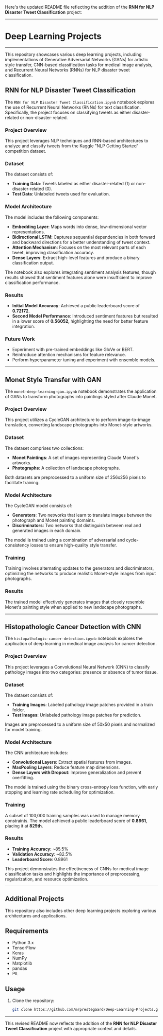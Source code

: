 Here's the updated README file reflecting the addition of the **RNN for NLP Disaster Tweet Classification** project:

---

# Deep Learning Projects

---

This repository showcases various deep learning projects, including implementations of Generative Adversarial Networks (GANs) for artistic style transfer, CNN-based classification tasks for medical image analysis, and Recurrent Neural Networks (RNNs) for NLP disaster tweet classification.

## RNN for NLP Disaster Tweet Classification

The `RNN for NLP Disaster Tweet Classification.ipynb` notebook explores the use of Recurrent Neural Networks (RNNs) for text classification. Specifically, the project focuses on classifying tweets as either disaster-related or non-disaster-related.

### Project Overview

This project leverages NLP techniques and RNN-based architectures to analyze and classify tweets from the Kaggle "NLP Getting Started" competition dataset. 

### Dataset

The dataset consists of:
- **Training Data**: Tweets labeled as either disaster-related (1) or non-disaster-related (0).
- **Test Data**: Unlabeled tweets used for evaluation.

### Model Architecture

The model includes the following components:
- **Embedding Layer**: Maps words into dense, low-dimensional vector representations.
- **Bidirectional LSTM**: Captures sequential dependencies in both forward and backward directions for a better understanding of tweet context.
- **Attention Mechanism**: Focuses on the most relevant parts of each tweet, improving classification accuracy.
- **Dense Layers**: Extract high-level features and produce a binary classification output.

The notebook also explores integrating sentiment analysis features, though results showed that sentiment features alone were insufficient to improve classification performance.

### Results

- **Initial Model Accuracy**: Achieved a public leaderboard score of **0.72172**.
- **Second Model Performance**: Introduced sentiment features but resulted in a lower score of **0.56052**, highlighting the need for better feature integration.

### Future Work

- Experiment with pre-trained embeddings like GloVe or BERT.
- Reintroduce attention mechanisms for feature relevance.
- Perform hyperparameter tuning and experiment with ensemble models.

---

## Monet Style Transfer with GAN

The `monet-deep-learning-gan.ipynb` notebook demonstrates the application of GANs to transform photographs into paintings styled after Claude Monet.

### Project Overview

This project utilizes a CycleGAN architecture to perform image-to-image translation, converting landscape photographs into Monet-style artworks.

### Dataset

The dataset comprises two collections:

- **Monet Paintings**: A set of images representing Claude Monet's artworks.
- **Photographs**: A collection of landscape photographs.

Both datasets are preprocessed to a uniform size of 256x256 pixels to facilitate training.

### Model Architecture

The CycleGAN model consists of:
- **Generators**: Two networks that learn to translate images between the photograph and Monet painting domains.
- **Discriminators**: Two networks that distinguish between real and generated images in each domain.

The model is trained using a combination of adversarial and cycle-consistency losses to ensure high-quality style transfer.

### Training

Training involves alternating updates to the generators and discriminators, optimizing the networks to produce realistic Monet-style images from input photographs.

### Results

The trained model effectively generates images that closely resemble Monet's painting style when applied to new landscape photographs.

---

## Histopathologic Cancer Detection with CNN

The `histopathologic-cancer-detection.ipynb` notebook explores the application of deep learning in medical image analysis for cancer detection.

### Project Overview

This project leverages a Convolutional Neural Network (CNN) to classify pathology images into two categories: presence or absence of tumor tissue.

### Dataset

The dataset consists of:
- **Training Images**: Labeled pathology image patches provided in a train folder.
- **Test Images**: Unlabeled pathology image patches for prediction.

Images are preprocessed to a uniform size of 50x50 pixels and normalized for model training.

### Model Architecture

The CNN architecture includes:
- **Convolutional Layers**: Extract spatial features from images.
- **MaxPooling Layers**: Reduce feature map dimensions.
- **Dense Layers with Dropout**: Improve generalization and prevent overfitting.

The model is trained using the binary cross-entropy loss function, with early stopping and learning rate scheduling for optimization.

### Training

A subset of 100,000 training samples was used to manage memory constraints. The model achieved a public leaderboard score of **0.8961**, placing it at **825th**.

### Results

- **Training Accuracy**: ~85.5%
- **Validation Accuracy**: ~82.5%
- **Leaderboard Score**: 0.8961

This project demonstrates the effectiveness of CNNs for medical image classification tasks and highlights the importance of preprocessing, regularization, and resource optimization.

---

## Additional Projects

This repository also includes other deep learning projects exploring various architectures and applications.

## Requirements

- Python 3.x
- TensorFlow
- Keras
- NumPy
- Matplotlib
- pandas
- PIL

## Usage

1. Clone the repository:

   ```bash
   git clone https://github.com/mrprestegaard/Deep-Learning-Projects.git
   ```

---

This revised README now reflects the addition of the **RNN for NLP Disaster Tweet Classification** project with appropriate context and details.
